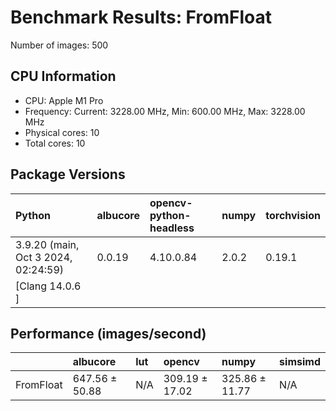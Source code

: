 # Benchmark Results: FromFloat

Number of images: 500

## CPU Information

- CPU: Apple M1 Pro
- Frequency: Current: 3228.00 MHz, Min: 600.00 MHz, Max: 3228.00 MHz
- Physical cores: 10
- Total cores: 10

## Package Versions

| Python                                | albucore   | opencv-python-headless   | numpy   | torchvision   |
|:--------------------------------------|:-----------|:-------------------------|:--------|:--------------|
| 3.9.20 (main, Oct  3 2024, 02:24:59)  | 0.0.19     | 4.10.0.84                | 2.0.2   | 0.19.1        |
| [Clang 14.0.6 ]                       |            |                          |         |               |

## Performance (images/second)

|           | albucore       | lut   | opencv         | numpy          | simsimd   |
|:----------|:---------------|:------|:---------------|:---------------|:----------|
| FromFloat | 647.56 ± 50.88 | N/A   | 309.19 ± 17.02 | 325.86 ± 11.77 | N/A       |
